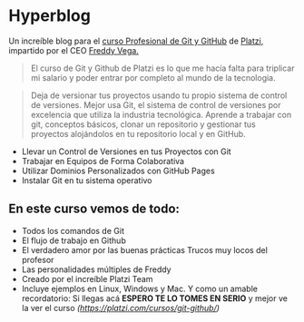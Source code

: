 # Hyperblog
Un increíble blog para el [curso Profesional de Git y GitHub](https://platzi.com/cursos/git-github/) de [Platzi](https://platzi.com/"Platzi"), impartido por el CEO [Freddy Vega.](https://platzi.com/profes/freddier/)
> El curso de Git y Github de Platzi es lo que me hacía falta para triplicar mi
salario y poder entrar por completo al mundo de la tecnologia.

>Deja de versionar tus proyectos usando tu propio sistema de control de versiones. Mejor usa Git, el sistema de control de versiones por excelencia que utiliza la industria tecnológica. Aprende a trabajar con git, conceptos básicos, clonar un repositorio y gestionar tus proyectos alojándolos en tu repositorio local y en GitHub.

* Llevar un Control de Versiones en tus Proyectos con Git
* Trabajar en Equipos de Forma Colaborativa
* Utilizar Dominios Personalizados con GitHub Pages
* Instalar Git en tu sistema operativo
## En este curso vemos de todo:
* Todos los comandos de Git
* El flujo de trabajo en Github
* El verdadero amor por las buenas prácticas
  Trucos muy locos del profesor
* Las personalidades múltiples de Freddy
* Creado por el increíble Platzi Team
* Incluye ejemplos en Linux, Windows y Mac.
Y como un amable recordatorio: Si llegas acá **ESPERO TE LO TOMES EN SERIO** y mejor ve la ver el curso *(https://platzi.com/cursos/git-github/)*